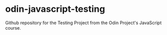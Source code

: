 # odin-javascript-testing
Github repository for the Testing Project from the Odin Project's JavaScript course.
